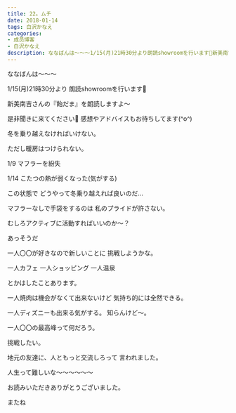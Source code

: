 ```yaml
---
title: 22。ムチ
date: 2018-01-14
tags: 白沢かなえ
categories: 
- 成员博客
- 白沢かなえ
description: ななばんは〜〜〜1/15(月)21時30分より朗読showroomを行います📖新美南吉さんの『飴だま』を朗読しますよ〜是非聞きに来てください🎈感想やアドバイスもお待ちしてます(^o^)冬...
---
```







ななばんは〜〜〜





1/15(月)21時30分より
朗読showroomを行います📖


新美南吉さんの『飴だま』を朗読しますよ〜

是非聞きに来てください🎈
感想やアドバイスもお待ちしてます(^o^)















冬を乗り越えなければいけない。



ただし暖房はつけられない。






1/9 マフラーを紛失

1/14 こたつの熱が弱くなった(気がする)





この状態で
どうやって冬乗り越えれば良いのだ…


マフラーなしで手袋をするのは
私のプライドが許さない。








むしろアクティブに活動すればいいのか〜？




あっそうだ

一人〇〇が好きなので新しいことに
挑戦しようかな。


一人カフェ
一人ショッピング
一人温泉

とかはしたことあります。



一人焼肉は機会がなくて出来ないけど
気持ち的には全然できる。

一人ディズニーも出来る気がする。
知らんけど〜。






一人〇〇の最高峰って何だろう。

挑戦したい。








地元の友達に、人ともっと交流しろって
言われました。



人生って難しいな〜〜〜〜〜〜











お読みいただきありがとうございました。

またね



